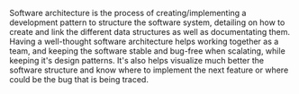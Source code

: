 Software architecture is the process of creating/implementing a development pattern to structure the software system, detailing on how to create and link the different data structures as well as documentating them.
Having a well-thought software architecture helps working together as a team, and keeping the software stable and bug-free when scalating, while keeping it's design patterns. It's also helps visualize much better the software structure and know where to implement the next feature or where could be the bug that is being traced. 
